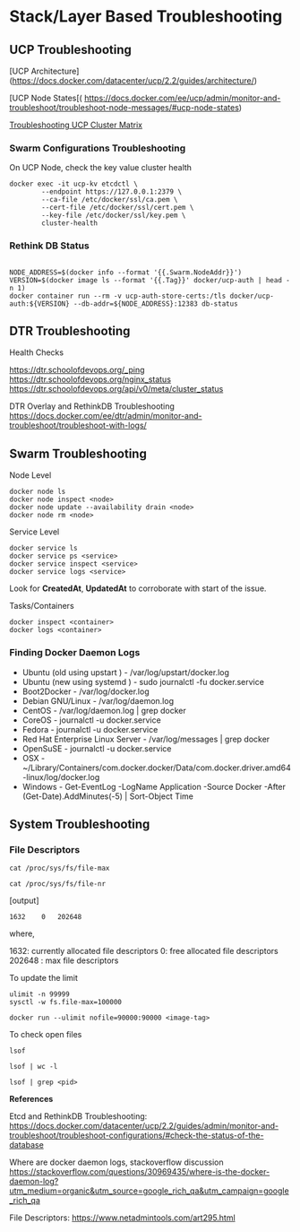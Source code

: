 # Stack/Layer  Based Troubleshooting

## UCP Troubleshooting

[UCP Architecture]
(https://docs.docker.com/datacenter/ucp/2.2/guides/architecture/)

[UCP Node States[(
https://docs.docker.com/ee/ucp/admin/monitor-and-troubleshoot/troubleshoot-node-messages/#ucp-node-states)

[Troubleshooting UCP Cluster Matrix](
https://success.docker.com/article/troubleshooting-a-ucp-22x-cluster)


### Swarm Configurations Troubleshooting

On UCP Node, check the key value cluster health

```
docker exec -it ucp-kv etcdctl \
        --endpoint https://127.0.0.1:2379 \
        --ca-file /etc/docker/ssl/ca.pem \
        --cert-file /etc/docker/ssl/cert.pem \
        --key-file /etc/docker/ssl/key.pem \
        cluster-health
```


### Rethink DB Status


```

NODE_ADDRESS=$(docker info --format '{{.Swarm.NodeAddr}}')
VERSION=$(docker image ls --format '{{.Tag}}' docker/ucp-auth | head -n 1)
docker container run --rm -v ucp-auth-store-certs:/tls docker/ucp-auth:${VERSION} --db-addr=${NODE_ADDRESS}:12383 db-status

```

## DTR Troubleshooting



Health Checks

https://dtr.schoolofdevops.org/_ping
https://dtr.schoolofdevops.org/nginx_status
https://dtr.schoolofdevops.org/api/v0/meta/cluster_status


DTR Overlay and RethinkDB Troubleshooting https://docs.docker.com/ee/dtr/admin/monitor-and-troubleshoot/troubleshoot-with-logs/


## Swarm Troubleshooting


Node Level
```
docker node ls
docker node inspect <node>
docker node update --availability drain <node>
docker node rm <node>
```

Service Level

```
docker service ls
docker service ps <service>
docker service inspect <service>
docker service logs <service>
```

Look for **CreatedAt**,  **UpdatedAt** to corroborate with start of the issue.


Tasks/Containers
```
docker inspect <container>
docker logs <container>

```



### Finding Docker Daemon Logs


  * Ubuntu (old using upstart ) - /var/log/upstart/docker.log
  * Ubuntu (new using systemd ) - sudo journalctl -fu docker.service
  * Boot2Docker - /var/log/docker.log
  * Debian GNU/Linux - /var/log/daemon.log
  * CentOS - /var/log/daemon.log | grep docker
  * CoreOS - journalctl -u docker.service
  * Fedora - journalctl -u docker.service
  * Red Hat Enterprise Linux Server - /var/log/messages | grep docker
  * OpenSuSE - journalctl -u docker.service
  * OSX - ~/Library/Containers/com.docker.docker/Data/com.docker.driver.amd64-linux/log/d‌​ocker.log
  * Windows - Get-EventLog -LogName Application -Source Docker -After (Get-Date).AddMinutes(-5) | Sort-Object Time




## System Troubleshooting


### File Descriptors

```
cat /proc/sys/fs/file-max
```


```
cat /proc/sys/fs/file-nr
```

[output]
```
1632	0	202648
```

where,

1632: currently allocated file descriptors
0: free allocated file descriptors
202648 : max file descriptors


To update the limit
```
ulimit -n 99999
sysctl -w fs.file-max=100000

docker run --ulimit nofile=90000:90000 <image-tag>
```

To check open files
```
lsof

lsof | wc -l

lsof | grep <pid>
```








**References**


Etcd and RethinkDB Troubleshooting: https://docs.docker.com/datacenter/ucp/2.2/guides/admin/monitor-and-troubleshoot/troubleshoot-configurations/#check-the-status-of-the-database



Where are docker daemon logs, stackoverflow discussion https://stackoverflow.com/questions/30969435/where-is-the-docker-daemon-log?utm_medium=organic&utm_source=google_rich_qa&utm_campaign=google_rich_qa


File Descriptors: https://www.netadmintools.com/art295.html
